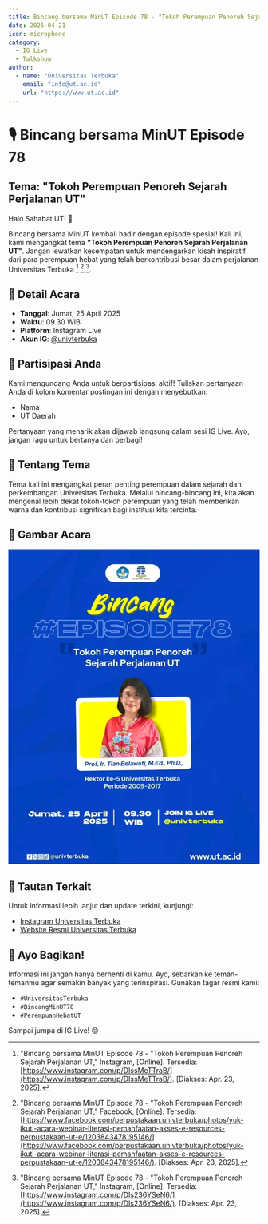 ```yaml
---
title: Bincang bersama MinUT Episode 78 - "Tokoh Perempuan Penoreh Sejarah Perjalanan UT 25 April 2025"
date: 2025-04-21
icon: microphone
category:
  - IG Live
  - Talkshow
author:
  - name: "Universitas Terbuka"
    email: "info@ut.ac.id"
    url: "https://www.ut.ac.id"
---
```


# 🎙️ Bincang bersama MinUT Episode 78
## Tema: "Tokoh Perempuan Penoreh Sejarah Perjalanan UT"

Halo Sahabat UT! 🎉

Bincang bersama MinUT kembali hadir dengan episode spesial! Kali ini, kami mengangkat tema **"Tokoh Perempuan Penoreh Sejarah Perjalanan UT"**. Jangan lewatkan kesempatan untuk mendengarkan kisah inspiratif dari para perempuan hebat yang telah berkontribusi besar dalam perjalanan Universitas Terbuka [^1] [^2] [^3].

## 📅 Detail Acara
- **Tanggal**: Jumat, 25 April 2025
- **Waktu**: 09.30 WIB
- **Platform**: Instagram Live
- **Akun IG**: [@univterbuka](https://www.instagram.com/univterbuka/)

## 💬 Partisipasi Anda
Kami mengundang Anda untuk berpartisipasi aktif! Tuliskan pertanyaan Anda di kolom komentar postingan ini dengan menyebutkan:
- Nama
- UT Daerah

Pertanyaan yang menarik akan dijawab langsung dalam sesi IG Live. Ayo, jangan ragu untuk bertanya dan berbagi!

## 📝 Tentang Tema
Tema kali ini mengangkat peran penting perempuan dalam sejarah dan perkembangan Universitas Terbuka. Melalui bincang-bincang ini, kita akan mengenal lebih dekat tokoh-tokoh perempuan yang telah memberikan warna dan kontribusi signifikan bagi institusi kita tercinta.

## 📸 Gambar Acara
![Poster Acara Bincang bersama MinUT Episode 78](./2025-04-25-bincang-min-ut78/poster-acara-bincang78.jpg)

## 🔗 Tautan Terkait
Untuk informasi lebih lanjut dan update terkini, kunjungi:
- [Instagram Universitas Terbuka](https://www.instagram.com/univterbuka/)
- [Website Resmi Universitas Terbuka](https://www.ut.ac.id)

## 📢 Ayo Bagikan!
Informasi ini jangan hanya berhenti di kamu. Ayo, sebarkan ke teman-temanmu agar semakin banyak yang terinspirasi. Gunakan tagar resmi kami:
- `#UniversitasTerbuka`
- `#BincangMinUT78`
- `#PerempuanHebatUT`

Sampai jumpa di IG Live! 😊

[^1]: "Bincang bersama MinUT Episode 78 - "Tokoh Perempuan Penoreh Sejarah Perjalanan UT," Instagram, [Online]. Tersedia: [https://www.instagram.com/p/DIssMeTTraB/](https://www.instagram.com/p/DIssMeTTraB/). [Diakses: Apr. 23, 2025].
[^2]: "Bincang bersama MinUT Episode 78 - "Tokoh Perempuan Penoreh Sejarah Perjalanan UT," Facebook, [Online]. Tersedia: [https://www.facebook.com/perpustakaan.univterbuka/photos/yuk-ikuti-acara-webinar-literasi-pemanfaatan-akses-e-resources-perpustakaan-ut-e/1203843478195146/](https://www.facebook.com/perpustakaan.univterbuka/photos/yuk-ikuti-acara-webinar-literasi-pemanfaatan-akses-e-resources-perpustakaan-ut-e/1203843478195146/). [Diakses: Apr. 23, 2025].
[^3]: "Bincang bersama MinUT Episode 78 - "Tokoh Perempuan Penoreh Sejarah Perjalanan UT," Instagram, [Online]. Tersedia: [https://www.instagram.com/p/DIs236YSeN6/](https://www.instagram.com/p/DIs236YSeN6/). [Diakses: Apr. 23, 2025].

<Share colorful />
<GitContributors />
<GitChangelog />

